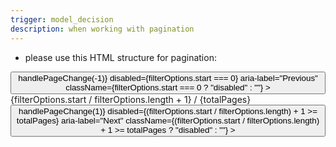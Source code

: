 ```yaml
---
trigger: model_decision
description: when working with pagination
---
```


* please use this HTML structure for pagination:

<div className="tool-bar center pagination">
    <button
        onClick={() => handlePageChange(-1)}
        disabled={filterOptions.start === 0}
        aria-label="Previous"
        className={filterOptions.start === 0 ? "disabled" : ""}
    ><Icon name="chevron_left" /></button>
    <span className="page-info">{filterOptions.start / filterOptions.length + 1} / {totalPages}</span>
    <button
        onClick={() => handlePageChange(1)}
        disabled={(filterOptions.start / filterOptions.length) + 1 >= totalPages}
        aria-label="Next"
        className={(filterOptions.start / filterOptions.length) + 1 >= totalPages ? "disabled" : ""}
    ><Icon name="chevron_right" /></button>
</div>